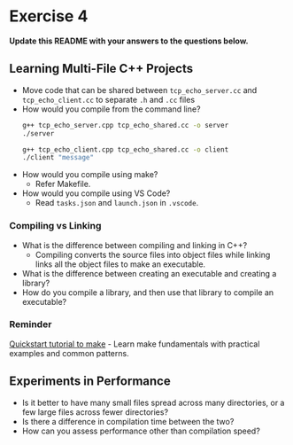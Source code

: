 # Exercise 4

**Update this README with your answers to the questions below.**

## Learning Multi-File C++ Projects

- Move code that can be shared between `tcp_echo_server.cc` and 
  `tcp_echo_client.cc` to separate `.h` and `.cc` files
- How would you compile from the command line?
  ```sh
  g++ tcp_echo_server.cpp tcp_echo_shared.cc -o server
  ./server
  ```
  ```sh
  g++ tcp_echo_client.cpp tcp_echo_shared.cc -o client
  ./client "message"
  ```
- How would you compile using make?
  - Refer Makefile.
- How would you compile using VS Code?
  - Read `tasks.json` and `launch.json` in `.vscode`.
  

### Compiling vs Linking

- What is the difference between compiling and linking in C++?
  - Compiling converts the source files into object files while linking links all the object files to make an executable.
- What is the difference between creating an executable and creating a 
  library?
- How do you compile a library, and then use that library to compile an
  executable?

### Reminder 
[Quickstart tutorial to make](https://makefiletutorial.com/) - Learn make 
fundamentals with practical examples and common patterns.

## Experiments in Performance

- Is it better to have many small files spread across many directories, or
  a few large files across fewer directories?
- Is there a difference in compilation time between the two?
- How can you assess performance other than compilation speed?